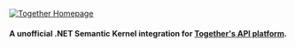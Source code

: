 [![Together Homepage](./icon.png)](https://www.together.ai)

#### A unofficial .NET Semantic Kernel integration for [Together's API platform](https://www.together.ai/).
